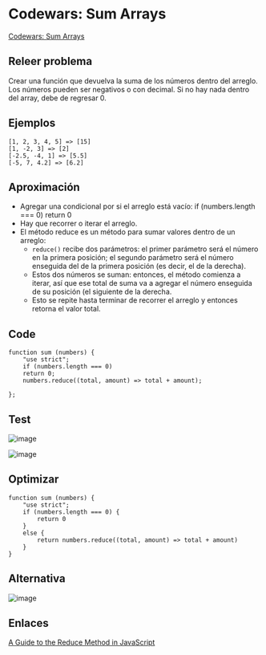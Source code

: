 # Codewars: Sum Arrays

[Codewars: Sum Arrays](https://www.codewars.com/kata/53dc54212259ed3d4f00071c/train/javascript)

## Releer problema

Crear una función que devuelva la suma de los números dentro del arreglo. Los números pueden ser negativos o con decimal. Si no hay nada dentro del array, debe de regresar 0. 

## Ejemplos

```
[1, 2, 3, 4, 5] => [15]
[1, -2, 3] => [2]
[-2.5, -4, 1] => [5.5]
[-5, 7, 4.2] => [6.2]
```

## Aproximación

- Agregar una condicional por si el arreglo está vacío: if (numbers.length === 0) return 0
- Hay que recorrer o iterar el arreglo.
- El método reduce es un método para sumar valores dentro de un arreglo:
  * `reduce()` recibe dos parámetros: el primer parámetro será el número en la primera posición; el segundo parámetro será el número enseguida del de la primera posición (es decir, el de la derecha).
  * Estos dos números se suman: entonces, el método comienza a iterar, así que ese total de suma va a agregar el número enseguida de su posición (el siguiente de la derecha.
  * Esto se repite hasta terminar de recorrer el arreglo y entonces retorna el valor total. 

## Code

```
function sum (numbers) {
    "use strict";
    if (numbers.length === 0)
    return 0;
    numbers.reduce((total, amount) => total + amount);
    
};
```

## Test

![image](https://user-images.githubusercontent.com/113146161/228669375-ec6de239-1ef7-4e5b-814f-a0196134977e.png)

![image](https://user-images.githubusercontent.com/113146161/228669432-2c9b6aab-0c5f-4410-bf07-c7488e01356f.png)

## Optimizar

```
function sum (numbers) {
    "use strict";
    if (numbers.length === 0) {
        return 0
    }
    else { 
        return numbers.reduce((total, amount) => total + amount)
    }
}
```

## Alternativa

![image](https://user-images.githubusercontent.com/113146161/228670358-00e509f2-18a7-4a16-8a01-88abe17ad6da.png)


## Enlaces

[A Guide to the Reduce Method in JavaScript](https://www.freecodecamp.org/news/reduce-f47a7da511a9/)
